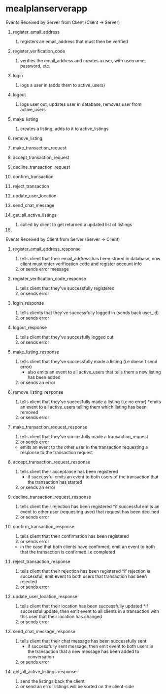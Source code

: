 # mealplanserverapp

Events Received by Server from Client (Client -> Server)
1. register_email_address
    1. registers an email_address that must then be verified
2. register_verification_code
    1. verifies the email_address and creates a user, with username, password, etc.

3. login
    1. logs a user in (adds them to active_users)
4. logout
    1. logs user out, updates user in database, removes user from active_users

5. make_listing
    1. creates a listing, adds to it to active_listings
6. remove_listing

7. make_transaction_request
8. accept_transaction_request
9. decline_transaction_request
10. confirm_transaction
11. reject_transaction

12. update_user_location
13. send_chat_message

14. get_all_active_listings
    1. called by client to get returned a updated list of listings
15.


Events Received by Client from Server (Server -> Client)
1. register_email_address_response
    1. tells client that their email_address has been stored in database, now client must enter verification code
and register account info
    2. or sends error message

2. register_verification_code_response
    1. tells client that they've successfully registered
    2. or sends error

3. login_response
    1. tells clients that they've successfully logged in (sends back user_id)
    2. or sends error

4. logout_response
    1. tells client that they've succesfully logged out
    2. or sends error

5. make_listing_response
    1. tells client that they've successfully made a listing (i.e doesn't send error)
        * also emits an event to all active_users that tells them a new listing has been added
    2. or sends an error
6. remove_listing_response
    1. tells client that they've succesfully made a listing (i.e no error)
        *emits an event to all active_users telling them which listing has been removed
    2. or sends error
7. make_transaction_request_response
    1. tells client that they've succesfully made a transaction_request
    2. or sends error
    * emits an event to the other user in the transaction requesting a response to the transaction request

8. accept_transaction_request_response
    1. tells client their acceptance has been registered
        * if successful emits an event to both users of the transaction that the transaction has started
    2. or sends an error

9. decline_transaction_request_response
    1. tells client their rejection has been registered
        *if successful emits an event to other user (requesitng user) that request has been declined
    2. or sends error

10. confirm_transaction_response
    1. tells client that their confirmation has been registered
    2. or sends error
    * in the case that both clients have confirmed, emit an event to both that the transaction is confirmed i.e completed

11. reject_transaction_response
    1. tells client that their rejection has been registered
        *if rejection is successful, emit event to both users that transaction has been rejected
    2. or sends error

12. update_user_location_response
    1. tells client that their location has been successfully updated
        *if successful update, then emit event to all clients in a transaction with this user that their location has changed
    2. or sends error

13. send_chat_message_response
    1. tells client that their chat message has been successfully sent
        * if successfully sent message, then emit event to both users in the transaction that a new message has been added to conversation
    2. or sends error

14. get_all_active_listings response
    1. send the listings back the client
    2. or send an error
listings will be sorted on the client-side



